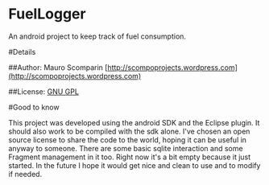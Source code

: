 FuelLogger
==========

An android project to keep track of fuel consumption.

#Details

##Author: 
Mauro Scomparin [http://scompoprojects.wordpress.com](http://scompoprojects.wordpress.com)

##License: 
[GNU GPL](<http://www.gnu.org/licenses/>)

#Good to know

This project was developed using the android SDK and the Eclipse plugin. It should also work to be compiled with the sdk alone.
I've chosen an open source license to share the code to the world, hoping it can be useful in anyway to someone. There are some
basic sqlite interaction and some Fragment management in it too. Right now it's a bit empty because it just started. In the future
I hope it would get nice and clean to use and to modify if needed.
